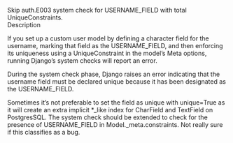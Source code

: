 Skip auth.E003 system check for USERNAME_FIELD with total UniqueConstraints.  
Description

If you set up a custom user model by defining a character field for the username, marking that field as the USERNAME_FIELD, and then enforcing its uniqueness using a UniqueConstraint in the model’s Meta options, running Django’s system checks will report an error.

During the system check phase, Django raises an error indicating that the username field must be declared unique because it has been designated as the USERNAME_FIELD.

Sometimes it’s not preferable to set the field as unique with unique=True as it will create an extra implicit *_like index for CharField and TextField on PostgresSQL. The system check should be extended to check for the presence of USERNAME_FIELD in Model._meta.constraints. Not really sure if this classifies as a bug.